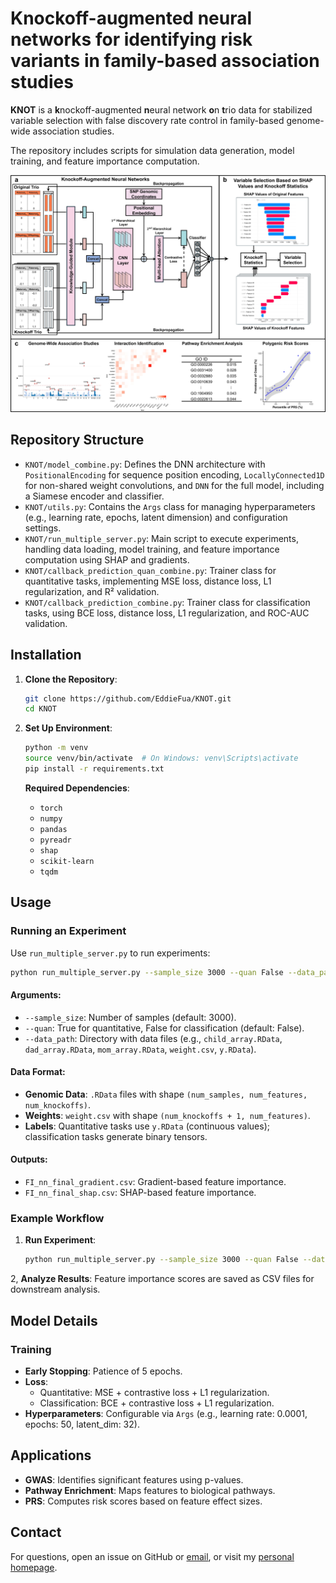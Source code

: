 # Knockoff-augmented neural networks for identifying risk variants in family-based association studies

**KNOT** is a **k**nockoff-augmented **n**eural network **o**n **t**rio data for stabilized variable selection with false discovery rate control in family-based genome-wide association studies.

The repository includes scripts for simulation data generation, model training, and feature importance computation.

![Pipeline](figure/framework.jpg)


## Repository Structure

- `KNOT/model_combine.py`: Defines the DNN architecture with `PositionalEncoding` for sequence position encoding, `LocallyConnected1D` for non-shared weight convolutions, and `DNN` for the full model, including a Siamese encoder and classifier.
- `KNOT/utils.py`: Contains the `Args` class for managing hyperparameters (e.g., learning rate, epochs, latent dimension) and configuration settings.
- `KNOT/run_multiple_server.py`: Main script to execute experiments, handling data loading, model training, and feature importance computation using SHAP and gradients.
- `KNOT/callback_prediction_quan_combine.py`: Trainer class for quantitative tasks, implementing MSE loss, distance loss, L1 regularization, and R² validation.
- `KNOT/callback_prediction_combine.py`: Trainer class for classification tasks, using BCE loss, distance loss, L1 regularization, and ROC-AUC validation.


## Installation

1. **Clone the Repository**:

   ```bash
   git clone https://github.com/EddieFua/KNOT.git
   cd KNOT
   ```

2. **Set Up Environment**:

   ```bash
   python -m venv
   source venv/bin/activate  # On Windows: venv\Scripts\activate
   pip install -r requirements.txt
   ```

   **Required Dependencies**:

   - `torch`
   - `numpy`
   - `pandas`
   - `pyreadr`
   - `shap`
   - `scikit-learn`
   - `tqdm`

## Usage

### Running an Experiment

Use `run_multiple_server.py` to run experiments:

```bash
python run_multiple_server.py --sample_size 3000 --quan False --data_path /path/to/data
```

#### Arguments:

- `--sample_size`: Number of samples (default: 3000).
- `--quan`: True for quantitative, False for classification (default: False).
- `--data_path`: Directory with data files (e.g., `child_array.RData`, `dad_array.RData`, `mom_array.RData`, `weight.csv`, `y.RData`).

#### Data Format:

- **Genomic Data**: `.RData` files with shape `(num_samples, num_features, num_knockoffs)`.
- **Weights**: `weight.csv` with shape `(num_knockoffs + 1, num_features)`.
- **Labels**: Quantitative tasks use `y.RData` (continuous values); classification tasks generate binary tensors.

#### Outputs:

- `FI_nn_final_gradient.csv`: Gradient-based feature importance.
- `FI_nn_final_shap.csv`: SHAP-based feature importance.

### Example Workflow

1. **Run Experiment**:

   ```bash
   python run_multiple_server.py --sample_size 3000 --quan False --data_path ./KNOT/example_data
   ```

2, **Analyze Results**: Feature importance scores are saved as CSV files for downstream analysis. 

## Model Details

### Training

- **Early Stopping**: Patience of 5 epochs.
- **Loss**:
  - Quantitative: MSE + contrastive loss + L1 regularization.
  - Classification: BCE + contrastive loss + L1 regularization.
- **Hyperparameters**: Configurable via `Args` (e.g., learning rate: 0.0001, epochs: 50, latent_dim: 32).

## Applications

- **GWAS**: Identifies significant features using p-values.
- **Pathway Enrichment**: Maps features to biological pathways.
- **PRS**: Computes risk scores based on feature effect sizes.

## Contact

For questions, open an issue on GitHub or [email](yinghao.fu@my.cityu.edu.hk), or visit my [personal homepage](https://eddiefua.github.io/).
